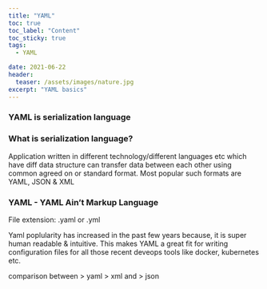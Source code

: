 ```yaml
---
title: "YAML"
toc: true
toc_label: "Content"
toc_sticky: true
tags:
  - YAML

date: 2021-06-22
header:
  teaser: /assets/images/nature.jpg
excerpt: "YAML basics"
---
```


### YAML is serialization language

### What is serialization language?
Application written in different technology/different languages etc which have diff data structure can transfer data between each other using common agreed on or standard format.
Most popular such formats are YAML, JSON & XML

### YAML - YAML Ain’t Markup Language
File extension: .yaml or .yml

Yaml poplularity has increased in the past few years because, it is super human readable & intuitive. 
This makes YAML a great fit for writing configuration files for all those recent deveops tools like docker, kubernetes etc.

comparison between > yaml > xml and > json




